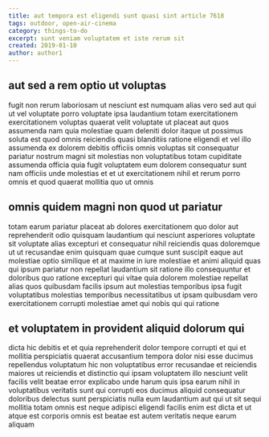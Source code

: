 ```yaml
---
title: aut tempora est eligendi sunt quasi sint article 7618
tags: outdoor, open-air-cinema
category: things-to-do
excerpt: sunt veniam voluptatem et iste rerum sit
created: 2019-01-10
author: author1
---
```


## aut sed a rem optio ut voluptas

fugit non rerum laboriosam ut nesciunt est numquam alias vero sed aut qui ut vel voluptate porro voluptate ipsa laudantium totam exercitationem exercitationem voluptas quaerat velit voluptate ut placeat aut quos assumenda nam quia molestiae quam deleniti dolor itaque ut possimus soluta est quod omnis reiciendis quasi blanditiis ratione eligendi et vel illo assumenda ex dolorem debitis officiis omnis voluptas sit consequatur pariatur nostrum magni sit molestias non voluptatibus totam cupiditate assumenda officia quia fugit voluptatem eum dolorem consequatur sunt nam officiis unde molestias et et ut exercitationem nihil et rerum porro omnis et quod quaerat mollitia quo ut omnis

## omnis quidem magni non quod ut pariatur

totam earum pariatur placeat ab dolores exercitationem quo dolor aut reprehenderit odio quisquam laudantium qui nesciunt asperiores voluptate sit voluptate alias excepturi et consequatur nihil reiciendis quas doloremque ut ut recusandae enim quisquam quae cumque sunt suscipit eaque aut molestiae optio similique et at maxime in iure molestiae et animi aliquid quas qui ipsum pariatur non repellat laudantium sit ratione illo consequuntur et doloribus quo ratione excepturi qui vitae quia dolorem molestiae repellat alias quos quibusdam facilis ipsum aut molestias temporibus ipsa fugit voluptatibus molestias temporibus necessitatibus ut ipsam quibusdam vero exercitationem corrupti molestiae amet qui nobis qui qui ratione

## et voluptatem in provident aliquid dolorum qui

dicta hic debitis et et quia reprehenderit dolor tempore corrupti et qui et mollitia perspiciatis quaerat accusantium tempora dolor nisi esse ducimus repellendus voluptatum hic non voluptatibus error recusandae et reiciendis maiores ut reiciendis et distinctio qui ipsam voluptatem illo nesciunt velit facilis velit beatae error explicabo unde harum quis ipsa earum nihil in voluptatibus veritatis sunt qui corrupti eos ducimus aliquid consequatur doloribus delectus sunt perspiciatis nulla eum laudantium aut qui ut sit sequi mollitia totam omnis est neque adipisci eligendi facilis enim est dicta et ut atque est corporis omnis est beatae est autem veritatis neque earum aliquam
